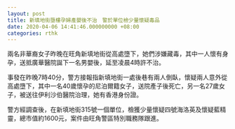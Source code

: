 ```yaml
---
layout: post
title: 新填地街墮樓孕婦產嬰後不治　警於單位檢少量懷疑毒品
date: 2020-04-06 14:41:46.000000000 +08:00
categories: rthk
---
```


兩名非華裔女子昨晚在旺角新填地街從高處墮下，她們涉嫌藏毒，其中一人懷有身孕，送抵廣華醫院誕下一名男嬰後，延至凌晨4時許不治。

事發在昨晚7時40分，警方接報指新填地街一處後巷有兩人倒臥，懷疑兩人意外從高處墮下，其中一名40歲懷孕的尼泊爾籍女子，送院產子後死亡，另一名27歲女子，被送往伊利沙伯醫院治理，她有香港身份證。

警方經調查後，在新填地街315號一個單位，檢獲少量懷疑四號海洛英及懷疑藍精靈，總市值約1600元，案件由旺角警區特別職務隊跟進。
